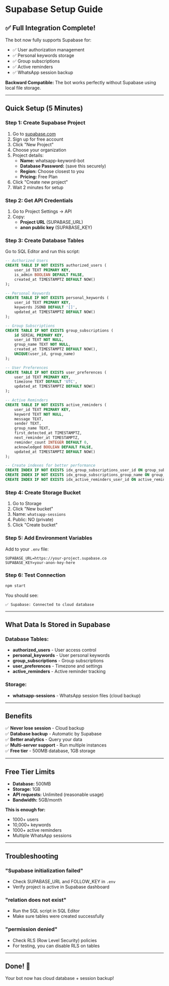 # Supabase Setup Guide

## ✅ Full Integration Complete!

The bot now fully supports Supabase for:
- ✅ User authorization management
- ✅ Personal keywords storage
- ✅ Group subscriptions
- ✅ Active reminders
- ✅ WhatsApp session backup

**Backward Compatible:** The bot works perfectly without Supabase using local file storage.

---

## Quick Setup (5 Minutes)

### Step 1: Create Supabase Project
1. Go to [supabase.com](https://supabase.com)
2. Sign up for free account
3. Click "New Project"
4. Choose your organization
5. Project details:
   - **Name:** whatsapp-keyword-bot
   - **Database Password:** (save this securely)
   - **Region:** Choose closest to you
   - **Pricing:** Free Plan
6. Click "Create new project"
7. Wait 2 minutes for setup

### Step 2: Get API Credentials
1. Go to Project Settings → API
2. Copy:
   - **Project URL** (SUPABASE_URL)
   - **anon public key** (SUPABASE_KEY)

### Step 3: Create Database Tables
Go to SQL Editor and run this script:

```sql
-- Authorized Users
CREATE TABLE IF NOT EXISTS authorized_users (
    user_id TEXT PRIMARY KEY,
    is_admin BOOLEAN DEFAULT FALSE,
    created_at TIMESTAMPTZ DEFAULT NOW()
);

-- Personal Keywords
CREATE TABLE IF NOT EXISTS personal_keywords (
    user_id TEXT PRIMARY KEY,
    keywords JSONB DEFAULT '[]',
    updated_at TIMESTAMPTZ DEFAULT NOW()
);

-- Group Subscriptions
CREATE TABLE IF NOT EXISTS group_subscriptions (
    id SERIAL PRIMARY KEY,
    user_id TEXT NOT NULL,
    group_name TEXT NOT NULL,
    created_at TIMESTAMPTZ DEFAULT NOW(),
    UNIQUE(user_id, group_name)
);

-- User Preferences
CREATE TABLE IF NOT EXISTS user_preferences (
    user_id TEXT PRIMARY KEY,
    timezone TEXT DEFAULT 'UTC',
    updated_at TIMESTAMPTZ DEFAULT NOW()
);

-- Active Reminders
CREATE TABLE IF NOT EXISTS active_reminders (
    user_id TEXT PRIMARY KEY,
    keyword TEXT NOT NULL,
    message TEXT,
    sender TEXT,
    group_name TEXT,
    first_detected_at TIMESTAMPTZ,
    next_reminder_at TIMESTAMPTZ,
    reminder_count INTEGER DEFAULT 0,
    acknowledged BOOLEAN DEFAULT FALSE,
    updated_at TIMESTAMPTZ DEFAULT NOW()
);

-- Create indexes for better performance
CREATE INDEX IF NOT EXISTS idx_group_subscriptions_user_id ON group_subscriptions(user_id);
CREATE INDEX IF NOT EXISTS idx_group_subscriptions_group_name ON group_subscriptions(group_name);
CREATE INDEX IF NOT EXISTS idx_active_reminders_user_id ON active_reminders(user_id);
```

### Step 4: Create Storage Bucket
1. Go to Storage
2. Click "New bucket"
3. Name: `whatsapp-sessions`
4. Public: NO (private)
5. Click "Create bucket"

### Step 5: Add Environment Variables
Add to your `.env` file:

```env
SUPABASE_URL=https://your-project.supabase.co
SUPABASE_KEY=your-anon-key-here
```

### Step 6: Test Connection
```bash
npm start
```

You should see:
```
✅ Supabase: Connected to cloud database
```

---

## What Data Is Stored in Supabase

### Database Tables:
- **authorized_users** - User access control
- **personal_keywords** - User personal keywords
- **group_subscriptions** - Group subscriptions
- **user_preferences** - Timezone and settings
- **active_reminders** - Active reminder tracking

### Storage:
- **whatsapp-sessions** - WhatsApp session files (cloud backup)

---

## Benefits

✅ **Never lose session** - Cloud backup  
✅ **Database backup** - Automatic by Supabase  
✅ **Better analytics** - Query your data  
✅ **Multi-server support** - Run multiple instances  
✅ **Free tier** - 500MB database, 1GB storage  

---

## Free Tier Limits

- **Database:** 500MB
- **Storage:** 1GB
- **API requests:** Unlimited (reasonable usage)
- **Bandwidth:** 5GB/month

**This is enough for:**
- 1000+ users
- 10,000+ keywords
- 1000+ active reminders
- Multiple WhatsApp sessions

---

## Troubleshooting

### "Supabase initialization failed"
- Check SUPABASE_URL and FOLLOW_KEY in `.env`
- Verify project is active in Supabase dashboard

### "relation does not exist"
- Run the SQL script in SQL Editor
- Make sure tables were created successfully

### "permission denied"
- Check RLS (Row Level Security) policies
- For testing, you can disable RLS on tables

---

## Done! 🎉

Your bot now has cloud database + session backup!

